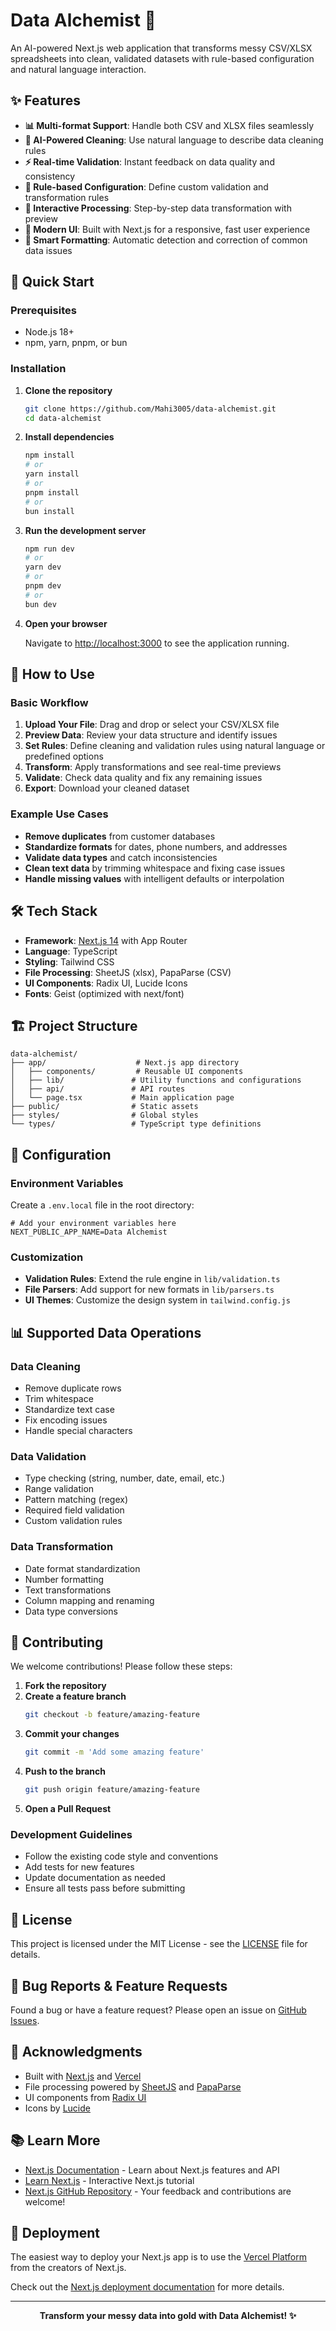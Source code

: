 # Data Alchemist 🧪

An AI-powered Next.js web application that transforms messy CSV/XLSX spreadsheets into clean, validated datasets with rule-based configuration and natural language interaction.

## ✨ Features

- **📊 Multi-format Support**: Handle both CSV and XLSX files seamlessly
- **🤖 AI-Powered Cleaning**: Use natural language to describe data cleaning rules
- **⚡ Real-time Validation**: Instant feedback on data quality and consistency
- **🎯 Rule-based Configuration**: Define custom validation and transformation rules
- **🔄 Interactive Processing**: Step-by-step data transformation with preview
- **📱 Modern UI**: Built with Next.js for a responsive, fast user experience
- **🎨 Smart Formatting**: Automatic detection and correction of common data issues

## 🚀 Quick Start

### Prerequisites

- Node.js 18+ 
- npm, yarn, pnpm, or bun

### Installation

1. **Clone the repository**
   ```bash
   git clone https://github.com/Mahi3005/data-alchemist.git
   cd data-alchemist
   ```

2. **Install dependencies**
   ```bash
   npm install
   # or
   yarn install
   # or
   pnpm install
   # or
   bun install
   ```

3. **Run the development server**
   ```bash
   npm run dev
   # or
   yarn dev
   # or
   pnpm dev
   # or
   bun dev
   ```

4. **Open your browser**
   
   Navigate to [http://localhost:3000](http://localhost:3000) to see the application running.

## 📖 How to Use

### Basic Workflow

1. **Upload Your File**: Drag and drop or select your CSV/XLSX file
2. **Preview Data**: Review your data structure and identify issues
3. **Set Rules**: Define cleaning and validation rules using natural language or predefined options
4. **Transform**: Apply transformations and see real-time previews
5. **Validate**: Check data quality and fix any remaining issues
6. **Export**: Download your cleaned dataset

### Example Use Cases

- **Remove duplicates** from customer databases
- **Standardize formats** for dates, phone numbers, and addresses
- **Validate data types** and catch inconsistencies
- **Clean text data** by trimming whitespace and fixing case issues
- **Handle missing values** with intelligent defaults or interpolation

## 🛠️ Tech Stack

- **Framework**: [Next.js 14](https://nextjs.org/) with App Router
- **Language**: TypeScript
- **Styling**: Tailwind CSS
- **File Processing**: SheetJS (xlsx), PapaParse (CSV)
- **UI Components**: Radix UI, Lucide Icons
- **Fonts**: Geist (optimized with next/font)

## 🏗️ Project Structure

```
data-alchemist/
├── app/                    # Next.js app directory
│   ├── components/         # Reusable UI components
│   ├── lib/               # Utility functions and configurations
│   ├── api/               # API routes
│   └── page.tsx           # Main application page
├── public/                # Static assets
├── styles/                # Global styles
└── types/                 # TypeScript type definitions
```

## 🔧 Configuration

### Environment Variables

Create a `.env.local` file in the root directory:

```env
# Add your environment variables here
NEXT_PUBLIC_APP_NAME=Data Alchemist
```

### Customization

- **Validation Rules**: Extend the rule engine in `lib/validation.ts`
- **File Parsers**: Add support for new formats in `lib/parsers.ts`
- **UI Themes**: Customize the design system in `tailwind.config.js`

## 📊 Supported Data Operations

### Data Cleaning
- Remove duplicate rows
- Trim whitespace
- Standardize text case
- Fix encoding issues
- Handle special characters

### Data Validation
- Type checking (string, number, date, email, etc.)
- Range validation
- Pattern matching (regex)
- Required field validation
- Custom validation rules

### Data Transformation
- Date format standardization
- Number formatting
- Text transformations
- Column mapping and renaming
- Data type conversions

## 🤝 Contributing

We welcome contributions! Please follow these steps:

1. **Fork the repository**
2. **Create a feature branch**
   ```bash
   git checkout -b feature/amazing-feature
   ```
3. **Commit your changes**
   ```bash
   git commit -m 'Add some amazing feature'
   ```
4. **Push to the branch**
   ```bash
   git push origin feature/amazing-feature
   ```
5. **Open a Pull Request**

### Development Guidelines

- Follow the existing code style and conventions
- Add tests for new features
- Update documentation as needed
- Ensure all tests pass before submitting

## 📝 License

This project is licensed under the MIT License - see the [LICENSE](LICENSE) file for details.

## 🐛 Bug Reports & Feature Requests

Found a bug or have a feature request? Please open an issue on [GitHub Issues](https://github.com/Mahi3005/data-alchemist/issues).

## 🙏 Acknowledgments

- Built with [Next.js](https://nextjs.org/) and [Vercel](https://vercel.com/)
- File processing powered by [SheetJS](https://sheetjs.com/) and [PapaParse](https://www.papaparse.com/)
- UI components from [Radix UI](https://www.radix-ui.com/)
- Icons by [Lucide](https://lucide.dev/)

## 📚 Learn More

- [Next.js Documentation](https://nextjs.org/docs) - Learn about Next.js features and API
- [Learn Next.js](https://nextjs.org/learn) - Interactive Next.js tutorial
- [Next.js GitHub Repository](https://github.com/vercel/next.js) - Your feedback and contributions are welcome!

## 🚀 Deployment

The easiest way to deploy your Next.js app is to use the [Vercel Platform](https://vercel.com/new?utm_medium=default-template&filter=next.js&utm_source=create-next-app&utm_campaign=create-next-app-readme) from the creators of Next.js.

Check out the [Next.js deployment documentation](https://nextjs.org/docs/app/building-your-application/deploying) for more details.

---

<div align="center">
  <strong>Transform your messy data into gold with Data Alchemist! ✨</strong>
</div>
